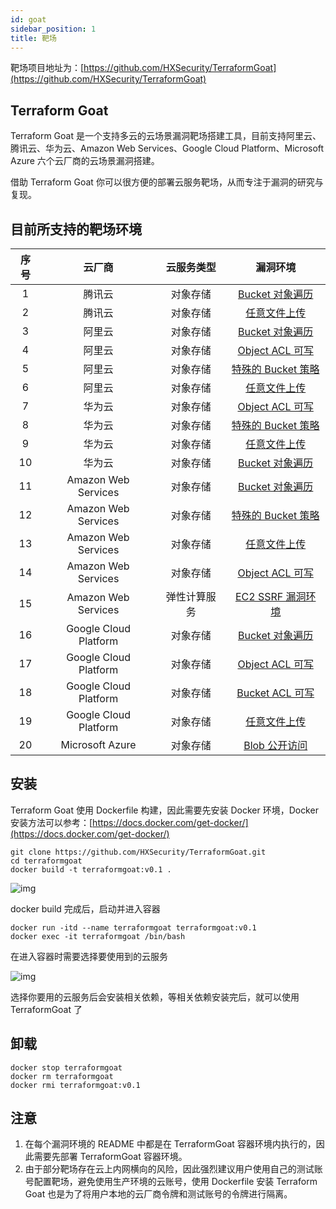 ```yaml
---
id: goat
sidebar_position: 1
title: 靶场
---
```


靶场项目地址为：[https://github.com/HXSecurity/TerraformGoat](https://github.com/HXSecurity/TerraformGoat)

## Terraform Goat

Terraform Goat 是一个支持多云的云场景漏洞靶场搭建工具，目前支持阿里云、腾讯云、华为云、Amazon Web Services、Google
Cloud Platform、Microsoft Azure 六个云厂商的云场景漏洞搭建。

借助 Terraform Goat 你可以很方便的部署云服务靶场，从而专注于漏洞的研究与复现。

## 目前所支持的靶场环境

| 序号 |         云厂商         |  云服务类型  |                           漏洞环境                           |
| :--: | :--------------------: | :----------: | :----------------------------------------------------------: |
|  1   |         腾讯云         |   对象存储   | [Bucket 对象遍历](https://github.com/HXSecurity/TerraformGoat/tree/main/tencentcloud/object_storage_service/bucket_object_traversal) |
|  2   |         腾讯云         |   对象存储   | [任意文件上传](https://github.com/HXSecurity/TerraformGoat/tree/main/tencentcloud/object_storage_service/unrestricted_file_upload) |
|  3   |         阿里云         |   对象存储   | [Bucket 对象遍历](https://github.com/HXSecurity/TerraformGoat/tree/main/aliyun/object_storage_service/bucket_object_traversal) |
|  4   |         阿里云         |   对象存储   | [Object ACL 可写](https://github.com/HXSecurity/TerraformGoat/tree/main/aliyun/object_storage_service/object_acl_writable) |
|  5   |         阿里云         |   对象存储   | [特殊的 Bucket 策略](https://github.com/HXSecurity/TerraformGoat/tree/main/aliyun/object_storage_service/special_bucket_policy) |
|  6   |         阿里云         |   对象存储   | [任意文件上传](https://github.com/HXSecurity/TerraformGoat/tree/main/aliyun/object_storage_service/unrestricted_file_upload) |
|  7   |         华为云         |   对象存储   | [Object ACL 可写](https://github.com/HXSecurity/TerraformGoat/tree/main/huaweicloud/object_storage_service/object_acl_writable) |
|  8   |         华为云         |   对象存储   | [特殊的 Bucket 策略](https://github.com/HXSecurity/TerraformGoat/tree/main/huaweicloud/object_storage_service/special_bucket_policy) |
|  9   |         华为云         |   对象存储   | [任意文件上传](https://github.com/HXSecurity/TerraformGoat/tree/main/huaweicloud/object_storage_service/unrestricted_file_upload) |
|  10  |         华为云         |   对象存储   | [Bucket 对象遍历](https://github.com/HXSecurity/TerraformGoat/tree/main/huaweicloud/object_storage_service/bucket_object_traversal) |
|  11  |  Amazon  Web Services  |   对象存储   | [Bucket 对象遍历](https://github.com/HXSecurity/TerraformGoat/tree/main/aws/object_storage_service/bucket_object_traversal) |
|  12  |  Amazon  Web Services  |   对象存储   | [特殊的 Bucket 策略](https://github.com/HXSecurity/TerraformGoat/tree/main/aws/object_storage_service/special_bucket_policy) |
|  13  |  Amazon  Web Services  |   对象存储   | [任意文件上传](https://github.com/HXSecurity/TerraformGoat/tree/main/aws/object_storage_service/unrestricted_file_upload) |
|  14  |  Amazon  Web Services  |   对象存储   | [Object ACL 可写](https://github.com/HXSecurity/TerraformGoat/tree/main/aws/object_storage_service/object_acl_writable) |
|  15  |  Amazon  Web Services  | 弹性计算服务 | [EC2 SSRF 漏洞环境](https://github.com/HXSecurity/TerraformGoat/tree/main/aws/elastic_computing_service/ec2_ssrf) |
|  16  | Google  Cloud Platform |   对象存储   | [Bucket 对象遍历](https://github.com/HXSecurity/TerraformGoat/tree/main/gcp/object_storage_service/bucket_object_traversal) |
|  17  | Google  Cloud Platform |   对象存储   | [Object ACL 可写](https://github.com/HXSecurity/TerraformGoat/tree/main/gcp/object_storage_service/object_acl_writable) |
|  18  | Google  Cloud Platform |   对象存储   | [Bucket ACL 可写](https://github.com/HXSecurity/TerraformGoat/tree/main/gcp/object_storage_service/bucket_acl_writable) |
|  19  | Google  Cloud Platform |   对象存储   | [任意文件上传](https://github.com/HXSecurity/TerraformGoat/tree/main/gcp/object_storage_service/unrestricted_file_upload) |
|  20  |    Microsoft  Azure    |   对象存储   | [Blob 公开访问](https://github.com/HXSecurity/TerraformGoat/tree/main/azure/object_storage_service/blob_public_access/) |


## 安装

Terraform Goat 使用 Dockerfile 构建，因此需要先安装 Docker 环境，Docker 安装方法可以参考：[https://docs.docker.com/get-docker/](https://docs.docker.com/get-docker/)

```shell
git clone https://github.com/HXSecurity/TerraformGoat.git
cd terraformgoat
docker build -t terraformgoat:v0.1 .
```

![img](/img/1651136182.png)

docker build 完成后，启动并进入容器

```shell
docker run -itd --name terraformgoat terraformgoat:v0.1
docker exec -it terraformgoat /bin/bash
```

在进入容器时需要选择要使用到的云服务

![img](/img/1651136346.png)

选择你要用的云服务后会安装相关依赖，等相关依赖安装完后，就可以使用 TerraformGoat 了

## 卸载

```shell
docker stop terraformgoat
docker rm terraformgoat
docker rmi terraformgoat:v0.1
```

## 注意

1. 在每个漏洞环境的 README 中都是在 TerraformGoat 容器环境内执行的，因此需要先部署 TerraformGoat 容器环境。
2. 由于部分靶场存在云上内网横向的风险，因此强烈建议用户使用自己的测试账号配置靶场，避免使用生产环境的云账号，使用 Dockerfile 安装 Terraform Goat 也是为了将用户本地的云厂商令牌和测试账号的令牌进行隔离。
